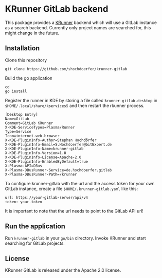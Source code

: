 # KRunner GitLab backend

This package provides a [KRunner](http://blog.davidedmundson.co.uk/blog/cross-process-runners/) backend which will use a GitLab instance as a search backend. Currently only project names are searched for, this might change in the future.

## Installation

Clone this repository

```
git clone https://github.com/shochdoerfer/krunner-gitlab
```

Build the go application

```
cd
go install
```

Register the runner in KDE by storing a file called `krunner-gitlab.desktop` in `$HOME/.local/share/kservices5` and then restart the rkunner process.

```
[Desktop Entry]
Name=GitLab
Comment=GitLab KRunner
X-KDE-ServiceTypes=Plasma/Runner
Type=Service
Icon=internet-web-browser
X-KDE-PluginInfo-Author=Stephan Hochdörfer
X-KDE-PluginInfo-Email=S.Hochdoerfer@bitExpert.de
X-KDE-PluginInfo-Name=krunner-gitlab
X-KDE-PluginInfo-Version=1.0
X-KDE-PluginInfo-License=Apache-2.0
X-KDE-PluginInfo-EnabledByDefault=true
X-Plasma-API=DBus
X-Plasma-DBusRunner-Service=de.hochdoerfer.gitlab
X-Plasma-DBusRunner-Path=/krunner
```

To configure krunner-gitlab with the url and the access token for your own GitLab instance, create a file `$HOME/.krunner-gitlab.yaml` like this:

```
url: https://your-gitlab-server/api/v4
token: your-token
```

It is important to note that the url needs to point to the GitLab API url!

## Run the application

Run `krunner-gitlab` in your `go/bin` directory. Invoke KRunner and start searching for GitLab projects. 

## License

KRunner GitLab is released under the Apache 2.0 license.
